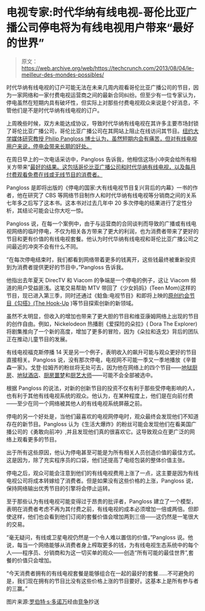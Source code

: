 # 电视专家:时代华纳有线电视-哥伦比亚广播公司停电将为有线电视用户带来“最好的世界”

> 原文：<https://web.archive.org/web/https://techcrunch.com/2013/08/04/le-meilleur-des-mondes-possibles/>

时代华纳有线电视的订户可能无法在未来几周内观看哥伦比亚广播公司的节目，因为一家网络和一家付费电视运营商之间的最新合同纠纷。但至少有一位专家认为，停电虽然在短期内具有破坏性，但实际上对那些付费电视观众来说是个好消息，不管他们是不是时代华纳有线电视的订户。

上周晚些时候，双方未能达成协议，导致时代华纳有线电视在其许多主要市场封锁了哥伦比亚广播公司，哥伦比亚广播公司在其网站上阻止在线访问其节目。[纽约大学媒体研究教授 Philip Pangloss 博士认为，虽然短期内会有痛苦，但对有线电视用户来说，停电会带来长期的好处。](https://web.archive.org/web/20221007031516/http://en.wikipedia.org/wiki/Candide)

在周日早上的一次电话采访中，Pangloss 告诉我，他相信这场小冲突会给所有相关方带来“[最好的结果。这包括哥伦比亚广播公司和时代华纳有线电视，以及每月付费观看免费在线或无线节目的消费者。](https://web.archive.org/web/20221007031516/http://en.wikipedia.org/wiki/Best_of_all_possible_worlds)

Pangloss 是即将出版的《停电的国家:大有线电视节目复兴背后的内幕》一书的作者，他在研究了 CBS 等网络节目制作人和时代华纳有线电视等分销商之间的关系七年多之后写了这本书。这本书对过去几年中 20 多次停电的结果进行了定性分析，其结论可能会让你大吃一惊。

Pangloss 说，在每一个案例中，由于与运营商的合同谈判而导致的广播或有线电视网络的临时停电，不仅为相关各方带来了更大的利润，也为消费者带来了更好的节目和更有价值的有线电视套餐。他认为时代华纳有线电视和哥伦比亚广播公司之间最近的冲突不会有什么不同。

“在每次停电结束时，我们都看到网络带着更多的钱离开，这些钱最终被重新投资到为消费者提供更好的节目中，”Pangloss 告诉我。

他指出去年夏天 DirecTV 和 Viacom 的争端是一个停电的例子，这让 Viacom 频道的用户受益匪浅。这笔交易帮助 MTV 带回了《少女妈妈》(Teen Mom)这样的节目，现已进入第三季，同时还通过《鲶鱼:电视节目》和即将上映的[原创约会节目《勾搭》(The Hook-Up](https://web.archive.org/web/20221007031516/http://www.cinemablend.com/television/Hook-Up-Dating-Show-Headed-MTV-54937.html) )等节目探索创新的新领域。

虽然不太明显，但收入的增加也带来了更大胆的节目和维亚康姆网络上出现的节目的创作自由。例如，Nickelodeon 热播剧《爱探险的朵拉》( Dora The Explorer)将剧集推向了一个新的高度，增加了更多的冒险，因为《朵拉和迭戈》背后的团队正在推动儿童节目的发展。

有线电视福克斯停播 14 天是另一个例子，表明收入的飙升可能与观众更好的节目直接相关。Pangloss 说，没有那次停电，电视网不可能一季又一季地播放《辛普森一家》。戈登·拉姆齐的粉丝将无处可去，因为他在网络上的四个节目——[地狱厨房](https://web.archive.org/web/20221007031516/http://www.fox.com/hellskitchen/)、[地狱酒店](https://web.archive.org/web/20221007031516/http://www.fox.com/hotel-hell/)、[厨房噩梦](https://web.archive.org/web/20221007031516/http://www.fox.com/kitchennightmares/)和[厨艺大师](https://web.archive.org/web/20221007031516/http://www.fox.com/masterchef/)——可能不会全部被选中。

根据 Pangloss 的说法，对新的创新节目的投资不仅有利于那些受停电影响的人，也有利于其他有线电视系统的观众。他认为，在某种程度上，他们是在向前付费——至少在同一个网络被其他人的有线电视系统屏蔽之前。

停电的另一个好处是，当他们最喜欢的电视网停电时，观众最终会发现他们不知道存在的新节目。Pangloss 认为《生活大爆炸》的粉丝可能会发现他们在看美国广播公司的《勇敢向前冲》,并且发现他们真的很喜欢它。这导致观众在更广泛的网络上观看更多的节目。

出于所有这些原因，他认为停电甚至可能是为所有相关人员创造价值的最佳方式。这是因为，除了充实程序员的口袋，他们还提高了电缆包装的整体价值主张。

停电之后，观众可能会注意到他们的有线电视费用上涨了一点，这主要是因为有线电视公司将成本转嫁给了消费者。但是如果没有这些价格的上涨，Pangloss 说，保持网络输出优秀节目的引擎将会停止运转。

至于那些认为有线电视可能变得过于昂贵的批评者，Pangloss 建立了一个模型，表明在消费者考虑不再为其付费之前，有线电视的成本必须增加一倍或两倍。但即使这样，他们也会看到他们订阅的套餐价值会增加两到三倍——这仍然是一笔很大的交易。

“毫无疑问，有线或卫星电视仍然是一个令人难以置信的价值，”Pangloss 说。他说，每当一个网络能够从消费者身上榨取更多的钱，为有线电视生态系统中的每个人——程序员、分销商和为这一切买单的观众——创造“所有可能的最佳世界”,套餐的价值只会增加。

“今天消费者拥有的有线电视套餐是能够组合在一起的最好的套餐……不可避免的是，我们现在拥有的节目比没有这些价格上涨的节目要好。这基本上是所有参与者的三赢。”

图片来源:[罗伯特·s·多诺万](https://web.archive.org/web/20221007031516/http://www.flickr.com/photos/10687935@N04/4928153062/)经由[竞争](https://web.archive.org/web/20221007031516/http://compfight.com/)抄送